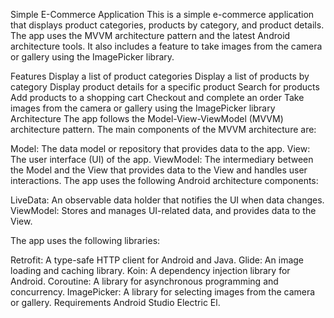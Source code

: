 Simple E-Commerce Application
This is a simple e-commerce application that displays product categories, products by category, and product details. The app uses the MVVM architecture pattern and the latest Android architecture tools. It also includes a feature to take images from the camera or gallery using the ImagePicker library.

Features
Display a list of product categories
Display a list of products by category
Display product details for a specific product
Search for products
Add products to a shopping cart
Checkout and complete an order
Take images from the camera or gallery using the ImagePicker library
Architecture
The app follows the Model-View-ViewModel (MVVM) architecture pattern. The main components of the MVVM architecture are:

Model: The data model or repository that provides data to the app.
View: The user interface (UI) of the app.
ViewModel: The intermediary between the Model and the View that provides data to the View and handles user interactions.
The app uses the following Android architecture components:

LiveData: An observable data holder that notifies the UI when data changes.
ViewModel: Stores and manages UI-related data, and provides data to the View.

The app uses the following libraries:

Retrofit: A type-safe HTTP client for Android and Java.
Glide: An image loading and caching library.
Koin: A dependency injection library for Android.
Coroutine: A library for asynchronous programming and concurrency.
ImagePicker: A library for selecting images from the camera or gallery.
Requirements
Android Studio Electric El.
